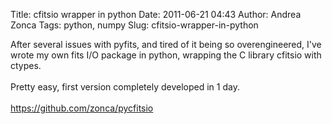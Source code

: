 Title: cfitsio wrapper in python
Date: 2011-06-21 04:43
Author: Andrea Zonca
Tags: python, numpy
Slug: cfitsio-wrapper-in-python

<p>
 After several issues with pyfits, and tired of it being so overengineered, I've wrote my own fits I/O package in python, wrapping the C library cfitsio with ctypes.
 <br/>
 <br/>
 Pretty easy, first version completely developed in 1 day.
 <br/>
 <br/>
 <a href="https://github.com/zonca/pycfitsio">
  https://github.com/zonca/pycfitsio
 </a>
</p>
